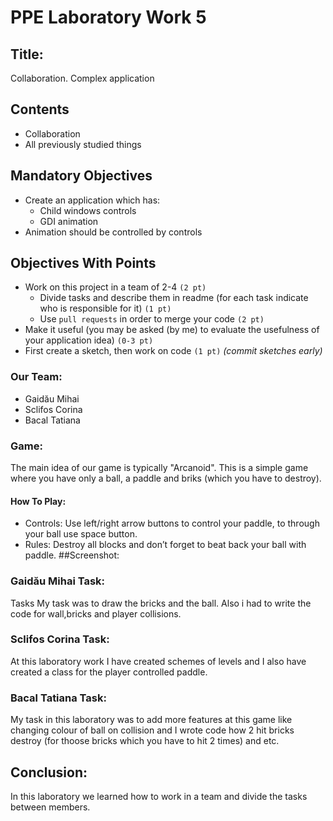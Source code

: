 <h1> PPE Laboratory Work 5 </h1>
<h2>Title:</h2>
Collaboration. Complex application

## Contents
* Collaboration
* All previously studied things

## Mandatory Objectives
* Create an application which has:
  * Child windows controls
  * GDI animation
* Animation should be controlled by controls

## Objectives With Points
* Work on this project in a team of 2-4 `(2 pt)`
  * Divide tasks and describe them in readme (for each task indicate who is responsible for it) `(1 pt)`
  * Use `pull requests` in order to merge your code `(2 pt)`
* Make it useful (you may be asked (by me) to evaluate the usefulness of your application idea) `(0-3 pt)`
* First create a sketch, then work on code `(1 pt)` _(commit sketches early)_

### Our Team:
- Gaidău Mihai
- Sclifos Corina
- Bacal Tatiana

### Game:
The main idea of our game is typically "Arcanoid". This is a simple game where you have only a ball, a paddle and briks (which you have to destroy).

#### How To Play:
- Controls: Use left/right arrow buttons to control your paddle, to through your ball use space button.
- Rules: Destroy all blocks and don’t forget to beat back your ball with paddle.
##Screenshot:

### Gaidău Mihai Task:
Tasks My task was to draw the bricks and the ball. Also i had to write the code for wall,bricks and player collisions.

### Sclifos Corina Task: 
At this laboratory work I have created schemes of levels and I also have created a class for the player controlled paddle.

### Bacal Tatiana Task: 
My task in this laboratory was to add more features at this game like changing colour of ball on collision and I wrote code how 2 hit bricks destroy (for thoose bricks which you have to hit 2 times) and etc.

## Conclusion: 
In this laboratory we learned how to work in a team and divide the tasks between members. 
